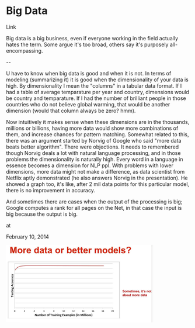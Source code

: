 # Big Data

Link

Big data is a big business, even if everyone working in the field 
actually hates the term. Some argue it's too broad, others say it's 
purposely all-encompassing.

--

U have to know when big data is good and when it is not. In terms of modeling (summarizing it) it is good when the dimensionality of your data is high. By dimensionality I mean the "columns" in a tabular data format. If I had a table of average temparature per year and country, dimensions would be country and temparature. If I had the number of brilliant people in those countries who do not believe global warming, that would be another dimension (would that column always be zero? hmm). 

Now intuitively it makes sense when these dimensions are in the thousands, millions or billions,  having more data would show more combinations of them, and increase chances for pattern matching. Somewhat related to this, there was an argument started by Norvig of Google who said "more data beats better algorithm". There were objections. It needs to remembered though Norvig deals a lot with natural language processing, and in those problems the dimensionality is naturally high. Every word in a language in essence becomes a dimension for NLP ppl. With problems with lower dimensions, more data might not make a difference, as data scientist from Netflix aptly demonstrated (he also answers Norvig in the presentation). He showed a graph too, it's like, after 2 mil data points for this particular model, there is no improvement in accuracy.




And sometimes there are cases when the output of the processing is big; Google computes a rank for all pages on the Net, in that case the input is big because the output is big. 








at

February 10, 2014















![](Screenshotfrom2014-01-20101818.png)
